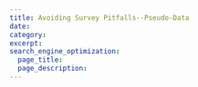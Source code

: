 ```yaml
---
title: Avoiding Survey Pitfalls--Pseudo-Data
date:
category:
excerpt:
search_engine_optimization:
  page_title:
  page_description:
---
```

